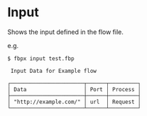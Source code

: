 # Input

Shows the input defined in the flow file.

e.g.
```
$ fbpx input test.fbp

 Input Data for Example flow

┌───────────────────────┬──────┬─────────┐
│ Data                  │ Port │ Process │
├───────────────────────┼──────┼─────────┤
│ "http://example.com/" │ url  │ Request │
└───────────────────────┴──────┴─────────┘
```